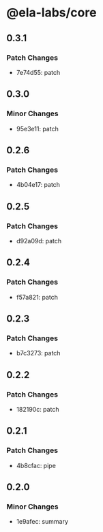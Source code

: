 # @ela-labs/core

## 0.3.1

### Patch Changes

- 7e74d55: patch

## 0.3.0

### Minor Changes

- 95e3e11: patch

## 0.2.6

### Patch Changes

- 4b04e17: patch

## 0.2.5

### Patch Changes

- d92a09d: patch

## 0.2.4

### Patch Changes

- f57a821: patch

## 0.2.3

### Patch Changes

- b7c3273: patch

## 0.2.2

### Patch Changes

- 182190c: patch

## 0.2.1

### Patch Changes

- 4b8cfac: pipe

## 0.2.0

### Minor Changes

- 1e9afec: summary
